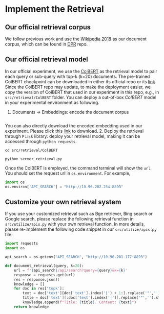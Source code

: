 # Implement the Retrieval

## Our official retrieval corpus

We follow previous work and use the [Wikipedia 2018](https://dl.fbaipublicfiles.com/dpr/wikipedia_split/psgs_w100.tsv.gz) as our document corpus, which can be found in [DPR](https://github.com/facebookresearch/DPR/blob/main/dpr/data/download_data.py) repo.

## Our official retrieval model
In our official experiment, we use the [ColBERT](https://github.com/stanford-futuredata/ColBERT/tree/main) as the retrieval model to pair each query or sub-query with top-k (k=20) documents. The pre-trained ColBERT checkpoint can be downloaded in either its official repo or its [link](https://downloads.cs.stanford.edu/nlp/data/colbert/colbertv2/colbertv2.0.tar.gz).
Since the ColBERT repo may update, to make the deployment easier, we copy the version of ColBERT that used in our experiment in this repo, e.g., in `src/retrieval/ColBERT` folder.
You can deploy a out-of-box *ColBERT* model in your experimental environment as following.
1. Documents -> Embeddings: encode the document corpus
```python

```
You can also directly download the encoded embedding used in our experiment. Please click this [link]() to download.
2. Deploy the retrieval through `Flask` library: deploy your retrieval model, making it can be accessed through `python requests`.
```shell
cd src/retrieval/ColBERT

python server_retrieval.py
```
Once the ColBERT is employed, the command terminal will show the `url`. You should set the request url in `os.environment`. For example,
```python
import os
os.environ['API_SEARCH'] = "http://10.96.202.234:8893"
```

## Customize your own retrieval system
If you use your customized retrieval such as Bge retriever, Bing search or Google search, please replace the following retrieval function in `src/utilize/apis.py` with your own retrieval function. In more details, please re-implement the following code snippet in our `src/utilize/apis.py` file:
```python
import requests
import os

api_search = os.getenv("API_SEARCH", "http://10.96.201.177:8893")

def document_retrieval(query, k=20):
    url = f'{api_search}/api/search?query={query}&k={k}'
    response = requests.get(url)
    res = response.json()
    knowledge = []
    for doc in res['topk']:
        text = doc['text'][doc['text'].index('|') + 1:].replace('"','').strip()
        title = doc['text'][:doc['text'].index('|')].replace('"','').strip()
        knowledge.append(f"Title: {title}. Content: {text}")
    return knowledge
```
